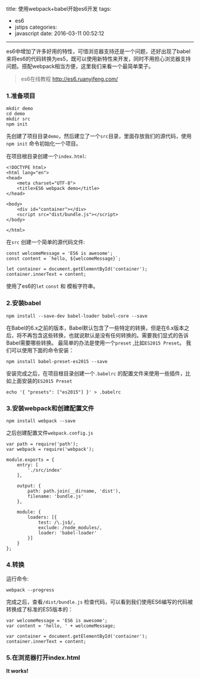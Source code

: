 title: 使用webpack+babel开始es6开发
tags:
  - es6
  - jstips
categories:
  - javascript
date: 2016-03-11 00:52:12
---

es6中增加了许多好用的特性，可惜浏览器支持还是一个问题，还好出现了babel来将es6的代码转换为es5，既可以使用新特性来开发，同时不用担心浏览器支持问题。搭配webpack相当方便，这里我们来看一个最简单栗子。


> es6在线教程 http://es6.ruanyifeng.com/


<!-- more -->

### 1.准备项目

```
mkdir demo
cd demo
mkdir src
npm init
```

先创建了项目目录`demo`，然后建立了一个`src`目录，里面存放我们的源代码，使用`npm init` 命令初始化一个项目。

在项目根目录创建一个`index.html`:

```
<!DOCTYPE html>
<html lang="en">
<head>
	<meta charset="UTF-8">
	<title>ES6 webpack demo</title>
</head>

<body>
	<div id="container"></div>
	<script src="dist/bundle.js"></script>
</body>

</html>
```

在`src` 创建一个简单的源代码文件:

```
const welcomeMessage = 'ES6 is awesome';
const content = `hello, ${welcomeMessage}`;

let container = document.getElementById('container');
container.innerText = content;
```

使用了es6的`let` `const` 和 模板字符串。

### 2.安装babel

```
npm install --save-dev babel-loader babel-core --save

```
在Babel的6.x之前的版本，Babel默认包含了一些特定的转换，但是在6.x版本之后，将不再包含这些转换，也就说默认是没有任何转换的。需要我们显式的告诉Babel需要哪些转换。 最简单的办法是使用一个`preset` ,比如`ES2015 Preset`。 我们可以使用下面的命令安装：

```
npm install babel-preset-es2015 --save

```

安装完成之后，在项目根目录创建一个`.babelrc` 的配置文件来使用一些插件，比如上面安装的`ES2015 Preset`
```
echo '{ "presets": ["es2015"] }' > .babelrc
```

### 3.安装webpack和创建配置文件

```
npm install webpack --save
```

之后创建配置文件`webpack.config.js`

```
var path = require('path');
var webpack = require('webpack');

module.exports = {
    entry: [
        './src/index'
    ],

    output: {
        path: path.join(__dirname, 'dist'),
        filename: 'bundle.js'
    },

    module: {
        loaders: [{
            test: /\.js$/,
            exclude: /node_modules/,
            loader: 'babel-loader'
        }]
    }
};

```

### 4.转换

运行命令:

```
webpack --progress
```

完成之后，查看`/dist/bundle.js` 检查代码，可以看到我们使用ES6编写的代码被转换成了标准的ES5版本的：

```
var welcomeMessage = 'ES6 is awesome';
var content = 'hello, ' + welcomeMessage;

var container = document.getElementById('container');
container.innerText = content;
```

### 5.在浏览器打开index.html

**It works!**